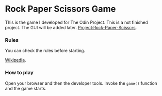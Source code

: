 # Rock Paper Scissors Game

This is the game I developed for The Odin Project.
This is a not finished project. The GUI will be added later.
[Project:Rock-Paper-Scissors](https://www.theodinproject.com/lessons/foundations-rock-paper-scissors).

### Rules 

You can check the rules before starting.

[Wikipedia](https://en.wikipedia.org/wiki/Rock_paper_scissors).

### How to play

Open your browser and then the developer tools. Invoke the ```game()``` function and the game starts.
